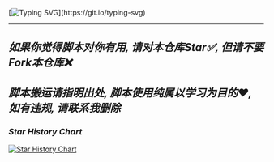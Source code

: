 [![Typing SVG](https://readme-typing-svg.herokuapp.com?color=%2336BCF7&center=true&vCenter=true&width=600&lines=Hi+there+👋,+I+am+yuheng.)](https://git.io/typing-svg)

---
  *如果你觉得脚本对你有用, 请对本仓库Star✅, 但请不要Fork本仓库❌*
---
  *脚本搬运请指明出处, 脚本使用纯属以学习为目的❤️, 如有违规, 请联系我删除*
---
### *Star History Chart*
[![Star History Chart](https://api.star-history.com/svg?repos=yuheng0101/X&type=Date)](https://star-history.com/#yuheng0101/X&Date)